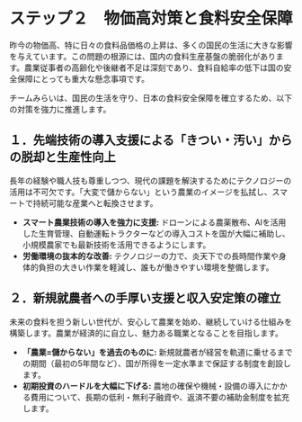 # ステップ２　物価高対策と食料安全保障

昨今の物価高、特に日々の食料品価格の上昇は、多くの国民の生活に大きな影響を与えています。この問題の根源には、国内の食料生産基盤の脆弱化があります。農業従事者の高齢化や後継者不足は深刻であり、食料自給率の低下は国の安全保障にとっても重大な懸念事項です。

チームみらいは、国民の生活を守り、日本の食料安全保障を確立するため、以下の対策を強力に推進します。

## １．先端技術の導入支援による「きつい・汚い」からの脱却と生産性向上

長年の経験や職人技も尊重しつつ、現代の課題を解決するためにテクノロジーの活用は不可欠です。「大変で儲からない」という農業のイメージを払拭し、スマートで持続可能な産業へと転換させます。

*   **スマート農業技術の導入を強力に支援:** ドローンによる農薬散布、AIを活用した生育管理、自動運転トラクターなどの導入コストを国が大幅に補助し、小規模農家でも最新技術を活用できるようにします。
*   **労働環境の抜本的な改善:** テクノロジーの力で、炎天下での長時間作業や身体的負担の大きい作業を軽減し、誰もが働きやすい環境を整備します。

## ２．新規就農者への手厚い支援と収入安定策の確立

未来の食料を担う新しい世代が、安心して農業を始め、継続していける仕組みを構築します。農業が経済的に自立し、魅力ある職業となることを目指します。

*   **「農業=儲からない」を過去のものに:** 新規就農者が経営を軌道に乗せるまでの期間（最初の5年間など）、国が所得を一定水準まで保証する制度を創設します。
*   **初期投資のハードルを大幅に下げる:** 農地の確保や機械・設備の導入にかかる費用について、長期の低利・無利子融資や、返済不要の補助金制度を拡充します。